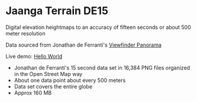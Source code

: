 Jaanga Terrain DE15
===================

Digital elevation heightmaps to an accuracy of fifteen seconds or about 500 meter resolution

Data sourced from Jonathan de Ferranti's [Viewfinder Panorama]( http://www.viewfinderpanoramas.org/dem3.html )

Live demo: [Hello World]( http://jaanga.github.io/terrain-viewer/hell-world/r1/hello-world.html )

* Jonathan de Ferranti's 15 second data set in 16,384 PNG files organized in the Open Street Map way
* About one data point about every 500 meters
* Data set covers the entire globe
* Approx 160 MB
